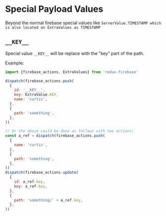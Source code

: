 # Special Payload Values

Beyond the normal firebase special values like `ServerValue.TIMESTAMP which is also located on ExtraValues as TIMESTAMP`

## `__KEY__`

Special value `__KEY__` will be replace with the "key" part of the path.

Example:

```js
import {firebase_actions, ExtraValues} from 'redux-firebase'

dispatch(firebase_actions.push(
  {
    id: '__KEY__',
    key: ExtraValue.KEY,
    name: 'curtis',
  },
  {
    path: 'something',
  },
))

// Or the above could be done as follows with two actions:
const a_ref = dispatch(firebase_actions.push(
  {
    name: 'curtis',
  },
  {
    path: 'something',
  },
))
dispatch(firebase_actions.update(
  {
    id: a_ref.key,
    key: a_ref.key,
  },
  {
    path: 'something/' + a_ref.key,
  },
))
```



